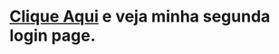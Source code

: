 <h1><a href="https://login2-luannpl.vercel.app
">Clique Aqui</a> e veja minha segunda login page.</h1>

